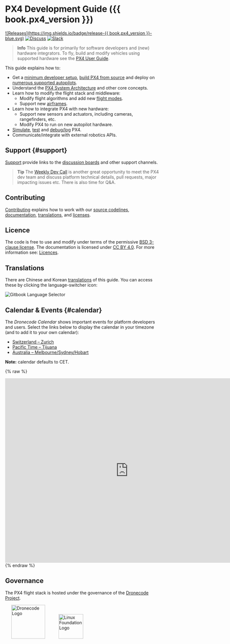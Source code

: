 # PX4 Development Guide ({{ book.px4_version }})

[![Releases](https://img.shields.io/badge/release-{{ book.px4_version }}-blue.svg)](https://github.com/PX4/PX4-Autopilot/releases) [![Discuss](https://img.shields.io/badge/discuss-px4-ff69b4.svg)](http://discuss.px4.io/) [![Slack](https://px4-slack.herokuapp.com/badge.svg)](http://slack.px4.io)

> **Info** This guide is for primarily for software developers and (new) hardware integrators.
> To fly, build and modify vehicles using supported hardware see the [PX4 User Guide](https://docs.px4.io/master/en/).

This guide explains how to:

* Get a [minimum developer setup](setup/config_initial.md), [build PX4 from source](setup/building_px4.md) and deploy on [numerous supported autopilots](https://docs.px4.io/master/en/flight_controller/).
* Understand the [PX4 System Architecture](concept/architecture.md) and other core concepts.
* Learn how to modify the flight stack and middleware:
  - Modify flight algorithms and add new [flight modes](concept/flight_modes.md).
  - Support new [airframes](airframes/README.md).
* Learn how to integrate PX4 with new hardware:
  - Support new sensors and actuators, including cameras, rangefinders, etc.
  - Modify PX4 to run on new autopilot hardware.
* [Simulate](simulation/README.md), [test](test_and_ci/README.md) and [debug/log](debug/README.md) PX4.
* Communicate/integrate with external robotics APIs.


## Support {#support}

[Support](contribute/support.md) provide links to the [discussion boards](http://discuss.px4.io/) and other support channels.

> **Tip** The [Weekly Dev Call](contribute/dev_call.md) is another great opportunity to meet the PX4 dev team and discuss platform technical details, pull requests, major impacting issues etc. There is also time for Q&A.

## Contributing

[Contributing](contribute/README.md) explains how to work with our [source codelines](contribute/code.md), [documentation](contribute/docs.md), [translations](contribute/translation.md), and [licenses](contribute/licenses.md).


## Licence

The code is free to use and modify under terms of the permissive
[BSD 3-clause license](https://opensource.org/licenses/BSD-3-Clause).
The documentation is licensed under [CC BY 4.0](https://creativecommons.org/licenses/by/4.0/).
For more information see: [Licences](contribute/licenses.md).

## Translations

There are Chinese and Korean [translations](contribute/docs.md#translation) of this guide.
You can access these by clicking the language-switcher icon:

![Gitbook Language Selector](../assets/gitbook/gitbook_language_selector.png)


## Calendar & Events {#calendar}

The *Dronecode Calendar* shows important events for platform developers and users. 
Select the links below to display the calendar in your timezone (and to add it to your own calendar):
* [Switzerland – Zurich](https://calendar.google.com/calendar/embed?src=linuxfoundation.org_g21tvam24m7pm7jhev01bvlqh8%40group.calendar.google.com&ctz=Europe%2FZurich)
* [Pacific Time – Tijuana](https://calendar.google.com/calendar/embed?src=linuxfoundation.org_g21tvam24m7pm7jhev01bvlqh8%40group.calendar.google.com&ctz=America%2FTijuana)
* [Australia – Melbourne/Sydney/Hobart](https://calendar.google.com/calendar/embed?src=linuxfoundation.org_g21tvam24m7pm7jhev01bvlqh8%40group.calendar.google.com&ctz=Australia%2FSydney)

**Note:** calendar defaults to CET.


{% raw %}
<iframe src="https://calendar.google.com/calendar/embed?title=Dronecode%20Calendar&amp;mode=WEEK&amp;height=600&amp;wkst=1&amp;bgcolor=%23FFFFFF&amp;src=linuxfoundation.org_g21tvam24m7pm7jhev01bvlqh8%40group.calendar.google.com&amp;color=%23691426&amp;ctz=Europe%2FZurich" style="border-width:0" width="800" height="600" frameborder="0" scrolling="no"></iframe>
{% endraw %}


## Governance

The PX4 flight stack is hosted under the governance of the [Dronecode Project](https://www.dronecode.org/).

<a href="https://www.dronecode.org/" style="padding:20px" ><img src="https://mavlink.io/assets/site/logo_dronecode.png" alt="Dronecode Logo" width="110px"/></a>
<a href="https://www.linuxfoundation.org/projects" style="padding:20px;"><img src="https://mavlink.io/assets/site/logo_linux_foundation.png" alt="Linux Foundation Logo" width="80px" /></a>
<div style="padding:10px">&nbsp;</div>
